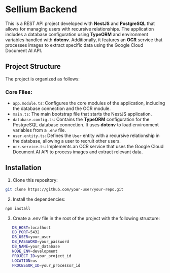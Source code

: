 # Sellium Backend

This is a REST API project developed with **NestJS** and **PostgreSQL** that allows for managing users with recursive relationships. The application includes a database configuration using **TypeORM** and environment variables handled with **dotenv**. Additionally, it features an **OCR** ​​service that processes images to extract specific data using the Google Cloud Document AI API.

## Project Structure

The project is organized as follows:

### Core Files:

- `app.module.ts`: Configures the core modules of the application, including the database connection and the OCR module.
- `main.ts`: The main bootstrap file that starts the NestJS application.
- `database.config.ts`: Contains the **TypeORM** configuration for the PostgreSQL database connection. It uses **dotenv** to load environment variables from a `.env` file.
- `user.entity.ts`: Defines the `User` entity with a recursive relationship in the database, allowing a user to recruit other users.
- `ocr.service.ts`: Implements an OCR service that uses the Google Cloud Document AI API to process images and extract relevant data.

## Installation

1. Clone this repository:

```bash
git clone https://github.com/your-user/your-repo.git
```

2. Install the dependencies:

```bash
npm install

```

3. Create a .env file in the root of the project with the following structure:

```bash
   DB_HOST=localhost
   DB_PORT=5432
   DB_USER=your_user
   DB_PASSWORD=your_password
   DB_NAME=your_database
   NODE_ENV=development
   PROJECT_ID=your_project_id
   LOCATION=us
   PROCESSOR_ID=your_processor_id
```
